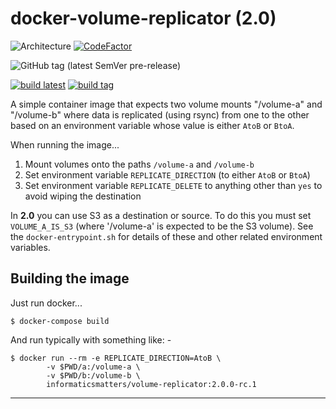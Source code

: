 # docker-volume-replicator (2.0)

![Architecture](https://img.shields.io/badge/architecture-amd64%20%7C%20arm64-lightgrey)
[![CodeFactor](https://www.codefactor.io/repository/github/informaticsmatters/docker-volume-replicator/badge)](https://www.codefactor.io/repository/github/informaticsmatters/docker-volume-replicator)

![GitHub tag (latest SemVer pre-release)](https://img.shields.io/github/v/tag/informaticsmatters/docker-volume-replicator?include_prereleases)

[![build latest](https://github.com/informaticsmatters/docker-volume-replicator/actions/workflows/build-latest.yaml/badge.svg)](https://github.com/informaticsmatters/docker-volume-replicator/actions/workflows/build-latest.yaml)
[![build tag](https://github.com/informaticsmatters/docker-volume-replicator/actions/workflows/build-tag.yaml/badge.svg)](https://github.com/informaticsmatters/docker-volume-replicator/actions/workflows/build-tag.yaml)

A simple container image that expects two volume mounts "/volume-a"
and "/volume-b" where data is replicated (using rsync) from one to the
other based on an environment variable whose value is either `AtoB` or `BtoA`.

When running the image...

1.  Mount volumes onto the paths `/volume-a` and `/volume-b`
2.  Set environment variable `REPLICATE_DIRECTION` (to either `AtoB` or `BtoA`)
3.  Set environment variable `REPLICATE_DELETE` to anything other than `yes`
    to avoid wiping the destination

In **2.0** you can use S3 as a destination or source. To do this you must set
`VOLUME_A_IS_S3` (where '/volume-a' is expected to be the S3 volume).
See the `docker-entrypoint.sh` for details of these and other related
environment variables.

## Building the image
Just run docker...

    $ docker-compose build

And run typically with something like: -

    $ docker run --rm -e REPLICATE_DIRECTION=AtoB \
            -v $PWD/a:/volume-a \
            -v $PWD/b:/volume-b \ 
            informaticsmatters/volume-replicator:2.0.0-rc.1

---
